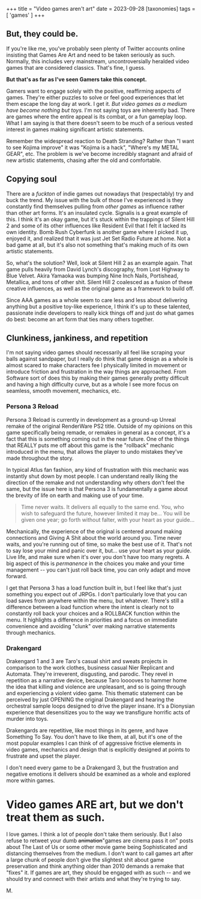+++
title = "Video games aren't art"
date = 2023-09-28
[taxonomies]
tags = [ 'games' ]
+++

## But, they could be.

If you're like me, you've probably seen plenty of Twitter accounts online insisting that Games Are Art and need to be taken seriously as such. Normally, this includes very mainstream, uncontroversially heralded video games that are considered classics. That's fine, I guess. 

**But that's as far as I've seen Gamers take this concept.**

Gamers want to engage solely with the positive, reaffirming aspects of games. They're either puzzles to solve or feel good experiences that let them escape the long day at work. I get it.
*But video games as a medium have become nothing but toys.* I'm not saying toys are inherently bad. There are games where the entire appeal is its combat, or a fun gameplay loop. What I am saying is that there doesn't seem to be much of a serious vested interest in games making significant artistic statements. 

Remember the widespread reaction to Death Stranding? Rather than "I want to see Kojima improve" it was "Kojima is a hack", "Where's my METAL GEAR", etc. The problem is we've become incredibly stagnant and afraid of new artistic statements, chasing after the old and comfortable. 


## Copying soul

There are a *fuckton* of indie games out nowadays that (respectably) try and buck the trend. My issue with the bulk of those I've experienced is they constantly find themselves pulling from *other games* as influence rather than other art forms. It's an insulated cycle. Signalis is a great example of this. I think it's an okay game, but it's stuck within the trappings of Silent Hill 2 and some of its other influences like Resident Evil that I felt it lacked its own identity. Bomb Rush Cyberfunk is another game where I picked it up, enjoyed it, and realized that it was just Jet Set Radio Future at home. Not a bad game at all, but it's also not something that's making much of its own artistic statements.

So, what's the solution? Well, look at Silent Hill 2 as an example again. That game pulls heavily from David Lynch's discography, from Lost Highway to Blue Velvet. Akira Yamaoka was bumping Nine Inch Nails, Portishead, Metallica, and tons of other shit. Silent Hill 2 coalesced as a fusion of these creative influences, as well as the original game as a framework to build off. 

Since AAA games as a whole seem to care less and less about delivering anything but a positive toy-like experience, I think it's up to these talented, passionate indie developers to really kick things off and just do what games do best: become an art form that ties many others together. 


## Clunkiness, jankiness, and repetition

I'm not saying video games should necessarily all feel like scraping your balls against sandpaper, but I really do think that game design as a whole is almost scared to make characters fee l physically limited in movement or introduce friction and frustration in the way things are approached. From Software sort of does this by making their games generally pretty difficult and having a high difficulty curve, but as a whole I see more focus on seamless, smooth movement, mechanics, etc.

### Persona 3 Reload

Persona 3 Reload is currently in development as a ground-up Unreal remake of the original RenderWare PS2 title. Outside of my opinions on this game specifically being remade, or remakes in general as a concept, it's a fact that this is something coming out in the near future. One of the things that REALLY puts me off about this game is the "rollback" mechanic introduced in the menu, that allows the player to undo mistakes they've made throughout the story.

In typical Atlus fan fashion, any kind of frustration with this mechanic was instantly shut down by most people. I can understand really liking the direction of the remake and not understanding why others don't feel the same, but the issue here is that Persona 3 is fundamentally a game about the brevity of life on earth and making use of your time.  

> Time never waits. It delivers all equally to the same end. You, who wish to safeguard the future, however limited it may be... You will be given one year; go forth without falter, with your heart as your guide...

Mechanically, the experience of the original is centered around making connections and Giving A Shit about the world around you. Time never waits, and you're running out of time, so make the best use of it. That's not to say lose your mind and panic over it, but... use your heart as your guide. Live life, and make sure when it's over you don't have too many regrets. A big aspect of this is *permanence* in the choices you make and your time management -- you can't just roll back time, you can only adapt and move forward.

I get that Persona 3 has a load function built in, but I feel like that's just something you expect out of JRPGs. I don't particularly love that you can load saves from anywhere within the menu, but whatever. There's still a difference between a load function where the intent is clearly not to constantly roll back your choices and a ROLLBACK function within the menu. It highlights a difference in priorities and a focus on immediate convenience and avoiding "clunk" over making narrative statements through mechanics.

### Drakengard

Drakengard 1 and 3 are Taro's casual shirt and sweats projects in comparison to the work clothes, business casual Nier Replicant and Automata. They're irreverent, disgusting, and parodic. They revel in repetition as a narrative device, because Taro looooves to hammer home the idea that killing and violence are unpleasant, and so is going through and experiencing a violent video game. This thematic statement can be perceived by just OPENING the original Drakengard and hearing the orchestral sample loops designed to drive the player insane. It's a Dionysian experience that desensitizes you to the way we transfigure horrific acts of murder into toys. 

Drakengards are repetitive, like most things in its genre, and have Something To Say. You don't have to like them, at all, but it's one of the most popular examples I can think of of aggressive frictive elements in video games, mechanics and design that is explicitly designed at points to frustrate and upset the player. 

I don't need every game to be a Drakengard 3, but the frustration and negative emotions it delivers should be examined as a whole and explored more within games.


# Video games ARE art, but we don't treat them as such. 

I love games. I think a lot of people don't take them seriously. But I also refuse to retweet your dumb ~~animation~~"games are cinema pass it on" posts about The Last of Us or some other movie game being Sophisticated and distancing themselves from the medium. I don't want to call games art after a large chunk of people don't give the slightest shit about game preservation and think anything older than 2010 demands a remake that "fixes" it. If games are art, they should be engaged with as such -- and we should try and connect with their artists and what they're trying to say.

M.
